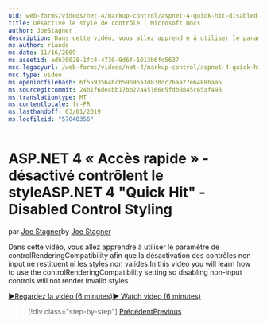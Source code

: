 ```yaml
---
uid: web-forms/videos/net-4/markup-control/aspnet-4-quick-hit-disabled-control-styling
title: Désactivé le style de contrôle | Microsoft Docs
author: JoeStagner
description: Dans cette vidéo, vous allez apprendre à utiliser le paramètre de controlRenderingCompatibility afin que la désactivation des contrôles non input ne restituent ni les styles non valides.
ms.author: riande
ms.date: 11/16/2009
ms.assetid: edb30028-1fc4-4730-9d6f-1013b6fd5637
msc.legacyurl: /web-forms/videos/net-4/markup-control/aspnet-4-quick-hit-disabled-control-styling
msc.type: video
ms.openlocfilehash: 6f5593564bcb59b96a3d830dc26aa27e6488baa5
ms.sourcegitcommit: 24b1f6decbb17bb22a45166e5fdb0845c65af498
ms.translationtype: MT
ms.contentlocale: fr-FR
ms.lasthandoff: 03/01/2019
ms.locfileid: "57040356"
---
```

<a name="aspnet-4-quick-hit---disabled-control-styling"></a><span data-ttu-id="16b67-103">ASP.NET 4 « Accès rapide » - désactivé contrôlent le style</span><span class="sxs-lookup"><span data-stu-id="16b67-103">ASP.NET 4 "Quick Hit" - Disabled Control Styling</span></span>
====================
<span data-ttu-id="16b67-104">par [Joe Stagner](https://github.com/JoeStagner)</span><span class="sxs-lookup"><span data-stu-id="16b67-104">by [Joe Stagner](https://github.com/JoeStagner)</span></span>

<span data-ttu-id="16b67-105">Dans cette vidéo, vous allez apprendre à utiliser le paramètre de controlRenderingCompatibility afin que la désactivation des contrôles non input ne restituent ni les styles non valides.</span><span class="sxs-lookup"><span data-stu-id="16b67-105">In this video you will learn how to use the controlRenderingCompatibility setting so disabling non-input controls will not render invalid styles.</span></span> 

[<span data-ttu-id="16b67-106">&#9654;Regardez la vidéo (6 minutes)</span><span class="sxs-lookup"><span data-stu-id="16b67-106">&#9654; Watch video (6 minutes)</span></span>](https://channel9.msdn.com/Blogs/ASP-NET-Site-Videos/aspnet-4-quick-hit-disabled-control-styling)

> [!div class="step-by-step"]
> [<span data-ttu-id="16b67-107">Précédent</span><span class="sxs-lookup"><span data-stu-id="16b67-107">Previous</span></span>](aspnet-4-quick-hit-hidden-field-divs.md)
